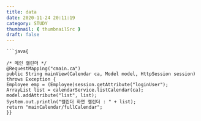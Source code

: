 ```yaml
---
title: data 
date: 2020-11-24 20:11:19
category: STUDY
thumbnail: { thumbnailSrc }
draft: false
---
```

<pre><code>```java{

/* 메인 캘린더 */
@RequestMapping("cmain.ca")
public String mainView(Calendar ca, Model model, HttpSession session) throws Exception {
Employee emp = (Employee)session.getAttribute("loginUser");
ArrayList<Calendar> list = calendarService.listCalendar(ca);
model.addAttribute("list", list);
System.out.println("캘린더 화면 캘린더 : " + list);
return "mainCalendar/fullCalendar";
}}</code></pre>
